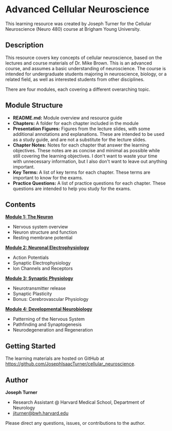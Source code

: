 # Advanced Cellular Neuroscience

This learning resource was created by Joseph Turner for the Cellular Neuroscience (Neuro 480) course at Brigham Young University. 

## Description 

This resource covers key concepts of cellular neuroscience, based on the lectures and course materials of Dr. Mike Brown. This is an advanced course, and assumes a basic understanding of neuroscience. The course is intended for undergraduate students majoring in neuroscience, biology, or a related field, as well as interested students from other disciplines. 

There are four modules, each covering a different overarching topic. 

## Module Structure
- **README.md:** Module overview and resource guide
- **Chapters:** A folder for each chapter included in the module
- **Presentation Figures:** Figures from the lecture slides, with some additional annotations and explanations. These are intended to be used as a study guide, and are not a substitute for the lecture slides.
- **Chapter Notes:** Notes for each chapter that answer the learning objectives. These notes are as concise and minimal as possible while still covering the learning objectives. I don't want to waste your time with unnecessary information, but I also don't want to leave out anything important.
- **Key Terms:** A list of key terms for each chapter. These terms are important to know for the exams.
- **Practice Questions:** A list of practice questions for each chapter. These questions are intended to help you study for the exams. 

## Contents
[**Module 1: The Neuron**](./1_The_Neuron/README.md)

- Nervous system overview
- Neuron structure and function
- Resting membrane potential

[**Module 2: Neuronal Electrophysiology**](./2_Neuronal_Electrophysiology/README.md)

- Action Potentials
- Synaptic Electrophysiology
- Ion Channels and Receptors

[**Module 3: Synaptic Physiology**](./3_Synaptic_Physiology/README.md)

- Neurotransmitter release
- Synaptic Plasticity
- Bonus: Cerebrovascular Physiology

[**Module 4: Developmental Neurobiology**](./4_Developmental_Neurobiology/README.md)

- Patterning of the Nervous System
- Pathfinding and Synaptogenesis
- Neurodegeneration and Regeneration

## Getting Started  

The learning materials are hosted on GitHub at https://github.com/JosephIsaacTurner/cellular_neuroscience.

## Author  

**Joseph Turner**

- Research Assistant @ Harvard Medical School, Department of Neurology
- jiturner@bwh.harvard.edu

Please direct any questions, issues, or contributions to the author.  
